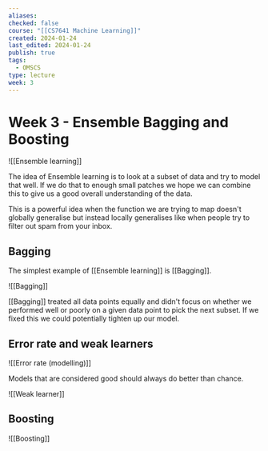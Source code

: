 ```yaml
---
aliases: 
checked: false
course: "[[CS7641 Machine Learning]]"
created: 2024-01-24
last_edited: 2024-01-24
publish: true
tags:
  - OMSCS
type: lecture
week: 3
---
```

# Week 3 - Ensemble Bagging and Boosting

![[Ensemble learning]]

The idea of Ensemble learning is to look at a subset of data and try to model that well. If we do that to enough small patches we hope we can combine this to give us a good overall understanding of the data.

This is a powerful idea when the function we are trying to map doesn't globally generalise but instead locally generalises like when people try to filter out spam from your inbox.

## Bagging

The simplest example of [[Ensemble learning]] is [[Bagging]].

![[Bagging]]

[[Bagging]] treated all data points equally and didn't focus on whether we performed well or poorly on a given data point to pick the next subset. If we fixed this we could potentially tighten up our model.

## Error rate and weak learners

![[Error rate (modelling)]]

Models that are considered good should always do better than chance.

![[Weak learner]]

## Boosting

![[Boosting]]